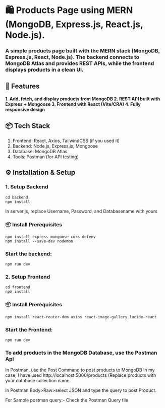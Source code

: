 <h1>🛍️ Products Page using MERN (MongoDB, Express.js, React.js, Node.js).</h1>

<h3>A simple products page built with the MERN stack (MongoDB, Express.js, React, Node.js).
The backend connects to MongoDB Atlas and provides REST APIs, while the frontend displays products in a clean UI.</h3>

<h2>🚀 Features</h2>
<h4>
1. Add, fetch, and display products from MongoDB
2. REST API built with Express + Mongoose
3. Frontend with React (Vite/CRA)
4. Fully responsive design
</h4>

<h2>📦 Tech Stack</h2>

1. Frontend: React, Axios, TailwindCSS (if you used it)
2. Backend: Node.js, Express.js, Mongoose
3. Database: MongoDB Atlas
4. Tools: Postman (for API testing)

<h2>⚙️ Installation & Setup</h2>

<h3>1. Setup Backend</h3>

    cd backend 
    npm install

  In server.js, replace Username, Password, and Databasename with yours   

<h3>📦 Install Prerequisites</h3>

    npm install express mongoose cors dotenv
    npm install --save-dev nodemon  
    

<h3> Start the backend: </h3>

    npm run dev

<h3>2. Setup Frontend</h3>

    cd frontend 
    npm install

<h3>📦 Install Prerequisites</h3>

    npm install react-router-dom axios react-image-gallery lucide-react


<h3> Start the Frontend: </h3>

    npm run dev

<h3>To add products in the MongoDB Database, use the Postman Api</h3>

In Postman, use the Post Command to post products to MongoDB
In my case, I have used http://localhost:5000/products (Replace products with your database collection name.

In Postman Body>Raw>select JSON and type the query to post Product.

For Sample postman query:-
Check the Postman Query file




